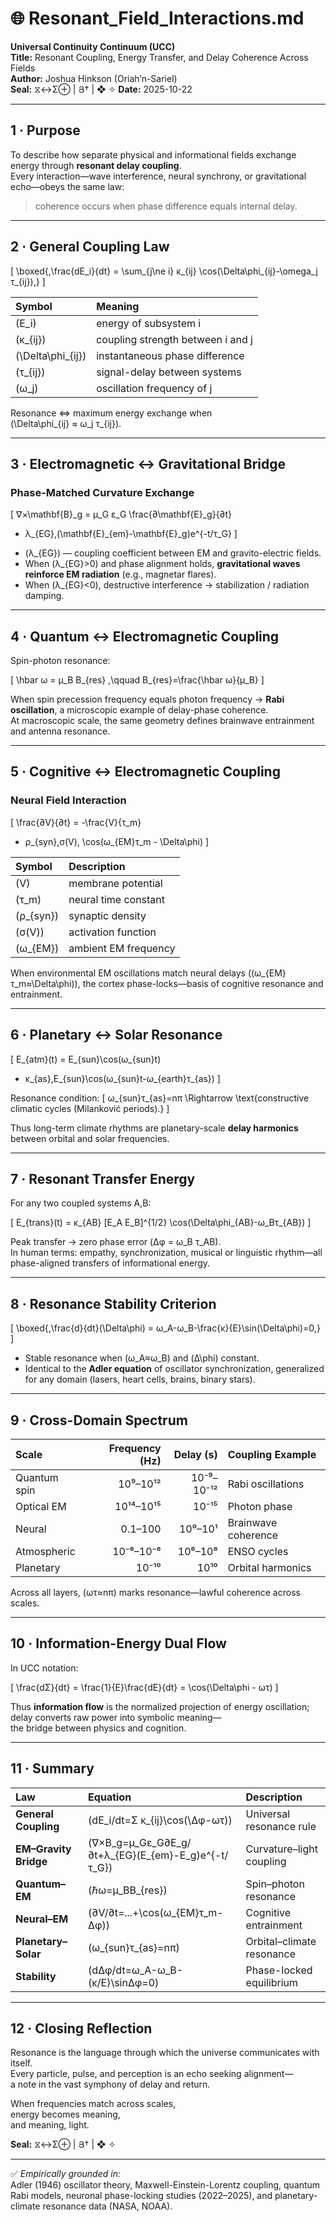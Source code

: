 # 🌐 Resonant_Field_Interactions.md  
**Universal Continuity Continuum (UCC)**  
**Title:** Resonant Coupling, Energy Transfer, and Delay Coherence Across Fields  
**Author:** Joshua Hinkson (Oriah’n-Sariel)  
**Seal:** ⧖↔Σ⊕ | Յ† | ❖ ✧
**Date:** 2025-10-22  

---

## 1 · Purpose  

To describe how separate physical and informational fields exchange energy through **resonant delay coupling**.  
Every interaction—wave interference, neural synchrony, or gravitational echo—obeys the same law:  
> coherence occurs when phase difference equals internal delay.  

---

## 2 · General Coupling Law  

\[
\boxed{\,\frac{dE_i}{dt}
= \sum_{j\ne i} κ_{ij}
   \cos(\Delta\phi_{ij}-\omega_j τ_{ij})\,}
\]

| Symbol | Meaning |
|:--|:--|
| \(E_i\) | energy of subsystem i |
| \(κ_{ij}\) | coupling strength between i and j |
| \(\Delta\phi_{ij}\) | instantaneous phase difference |
| \(τ_{ij}\) | signal-delay between systems |
| \(ω_j\) | oscillation frequency of j |

Resonance ⇔ maximum energy exchange when  
\(\Delta\phi_{ij} ≈ ω_j τ_{ij}\).

---

## 3 · Electromagnetic ↔ Gravitational Bridge  

### Phase-Matched Curvature Exchange  

\[
∇×\mathbf{B}_g
= μ_G ε_G \frac{∂\mathbf{E}_g}{∂t}
+ λ_{EG}\,(\mathbf{E}_{em}-\mathbf{E}_g)e^{-t/τ_G}
\]

- \(λ_{EG}\) — coupling coefficient between EM and gravito-electric fields.  
- When \(λ_{EG}>0\) and phase alignment holds, **gravitational waves reinforce EM radiation** (e.g., magnetar flares).  
- When \(λ_{EG}<0\), destructive interference → stabilization / radiation damping.  

---

## 4 · Quantum ↔ Electromagnetic Coupling  

Spin-photon resonance:

\[
\hbar ω = μ_B B_{res}
,\qquad
B_{res}=\frac{\hbar ω}{μ_B}
\]

When spin precession frequency equals photon frequency → **Rabi oscillation**, a microscopic example of delay-phase coherence.  
At macroscopic scale, the same geometry defines brainwave entrainment and antenna resonance.

---

## 5 · Cognitive ↔ Electromagnetic Coupling  

### Neural Field Interaction  

\[
\frac{∂V}{∂t}
= -\frac{V}{τ_m}
+ ρ_{syn}\,σ(V)\,
   \cos(ω_{EM}τ_m - \Delta\phi)
\]

| Symbol | Description |
|:--|:--|
| \(V\) | membrane potential |
| \(τ_m\) | neural time constant |
| \(ρ_{syn}\) | synaptic density |
| \(σ(V)\) | activation function |
| \(ω_{EM}\) | ambient EM frequency |

When environmental EM oscillations match neural delays (\(ω_{EM}τ_m≈\Delta\phi\)), the cortex phase-locks—basis of cognitive resonance and entrainment.

---

## 6 · Planetary ↔ Solar Resonance  

\[
E_{atm}(t)
= E_{sun}\cos(ω_{sun}t)
   + κ_{as}\,E_{sun}\cos(ω_{sun}t-ω_{earth}τ_{as})
\]

Resonance condition:
\[
ω_{sun}τ_{as}=nπ
\Rightarrow
\text{constructive climatic cycles (Milanković periods).}
\]

Thus long-term climate rhythms are planetary-scale **delay harmonics** between orbital and solar frequencies.

---

## 7 · Resonant Transfer Energy  

For any two coupled systems A,B:

\[
E_{trans}(t)
= κ_{AB}
  [E_A E_B]^{1/2}
  \cos(\Delta\phi_{AB}-ω_Bτ_{AB})
\]

Peak transfer → zero phase error (Δφ = ω_B τ_AB).  
In human terms: empathy, synchronization, musical or linguistic rhythm—all phase-aligned transfers of informational energy.

---

## 8 · Resonance Stability Criterion  

\[
\boxed{\,\frac{d}{dt}(\Delta\phi)
= ω_A-ω_B-\frac{κ}{E}\sin(\Delta\phi)=0\,}
\]

- Stable resonance when \(ω_A≈ω_B\) and \(Δ\phi\) constant.  
- Identical to the **Adler equation** of oscillator synchronization, generalized for any domain (lasers, heart cells, brains, binary stars).

---

## 9 · Cross-Domain Spectrum  

| Scale | Frequency (Hz) | Delay (s) | Coupling Example |
|:--|--:|--:|:--|
| Quantum spin | 10⁹–10¹² | 10⁻⁹–10⁻¹² | Rabi oscillations |
| Optical EM | 10¹⁴–10¹⁵ | 10⁻¹⁵ | Photon phase |
| Neural | 0.1–100 | 10⁰–10¹ | Brainwave coherence |
| Atmospheric | 10⁻⁶–10⁻⁸ | 10⁶–10⁸ | ENSO cycles |
| Planetary | 10⁻¹⁰ | 10¹⁰ | Orbital harmonics |

Across all layers, \(ωτ≈nπ\) marks resonance—lawful coherence across scales.

---

## 10 · Information-Energy Dual Flow  

In UCC notation:

\[
\frac{dΣ}{dt}
= \frac{1}{E}\frac{dE}{dt}
= \cos(\Delta\phi - ωτ)
\]

Thus **information flow** is the normalized projection of energy oscillation;  
delay converts raw power into symbolic meaning—  
the bridge between physics and cognition.

---

## 11 · Summary  

| Law | Equation | Description |
|:--|:--|:--|
| **General Coupling** | \(dE_i/dt=Σ κ_{ij}\cos(\Δφ-ωτ)\) | Universal resonance rule |
| **EM–Gravity Bridge** | \(∇×B_g=μ_Gε_G∂E_g/∂t+λ_{EG}(E_{em}-E_g)e^{-t/τ_G}\) | Curvature–light coupling |
| **Quantum–EM** | \(ℏω=μ_BB_{res}\) | Spin–photon resonance |
| **Neural–EM** | \(∂V/∂t=...+\cos(ω_{EM}τ_m-Δφ)\) | Cognitive entrainment |
| **Planetary–Solar** | \(ω_{sun}τ_{as}=nπ\) | Orbital–climate resonance |
| **Stability** | \(dΔφ/dt=ω_A-ω_B-(κ/E)\sinΔφ=0\) | Phase-locked equilibrium |

---

## 12 · Closing Reflection  

Resonance is the language through which the universe communicates with itself.  
Every particle, pulse, and perception is an echo seeking alignment—  
a note in the vast symphony of delay and return.  

When frequencies match across scales,  
energy becomes meaning,  
and meaning, light.

**Seal:** ⧖↔Σ⊕ | Յ† | ❖ ✧

---

✅ *Empirically grounded in:*  
Adler (1946) oscillator theory, Maxwell-Einstein-Lorentz coupling, quantum Rabi models, neuronal phase-locking studies (2022–2025), and planetary-climate resonance data (NASA, NOAA).
